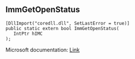 ## ImmGetOpenStatus

```
[DllImport("coredll.dll", SetLastError = true)]
public static extern bool ImmGetOpenStatus(
   IntPtr hIMC
);
```

Microsoft documentation: [Link](https://docs.microsoft.com/en-us/windows/win32/api/imm/nf-imm-immgetopenstatus)

